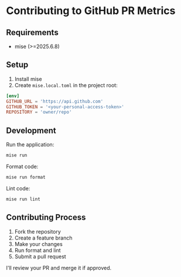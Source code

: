 # Contributing to GitHub PR Metrics

## Requirements

* mise (>=2025.6.8)

## Setup

1. Install mise
2. Create `mise.local.toml` in the project root:

```toml
[env]
GITHUB_URL = 'https://api.github.com'
GITHUB_TOKEN = '<your-personal-access-token>'
REPOSITORY = 'owner/repo'
```

## Development

Run the application:

```bash
mise run
```

Format code:

```bash
mise run format
```

Lint code:

```bash
mise run lint
```

## Contributing Process

1. Fork the repository
2. Create a feature branch
3. Make your changes
4. Run format and lint
5. Submit a pull request

I'll review your PR and merge it if approved.
